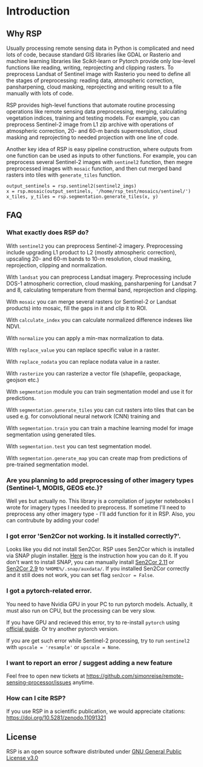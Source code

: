 # Introduction

## Why RSP

Usually processing remote sensing data in Python is complicated and need lots of code, because standard GIS libraries like GDAL or Rasterio and machine learning libraries like Scikit-learn or Pytorch provide only low-level functions like reading, writing, reprojecting and clipping rasters. To preprocess Landsat of Sentinel image with Rasterio you need to define all the stages of preprocessing: reading data, atmospheric correction, pansharpening, cloud masking, reprojecting and writing result to a file manually with lots of code.

RSP provides high-level functions that automate routine processing operations like remote sensing data preprocessing, merging, calculating vegetation indices, training and testing models. For example, you can preprocess Sentinel-2 image from L1 zip archive with operations of atmospheric correction, 20- and 60-m bands superresolution, cloud masking and reprojecting to needed projection with one line of code.

Another key idea of RSP is easy pipeline construction, where outputs from one function can be used as inputs to other functions. For example, you can preprocess several Sentinel-2 images with ```sentinel2``` function, then megre preprocessed images with ```mosaic``` function, and then cut merged band rasters into tiles with ```generate_tiles``` function.
```
output_sentinels = rsp.sentinel2(sentinel2_imgs)
x = rsp.mosaic(output_sentinels, '/home/rsp_test/mosaics/sentinel/')
x_tiles, y_tiles = rsp.segmentation.generate_tiles(x, y)
```

## FAQ

### What exactly does RSP do?

With `sentinel2` you can preprocess Sentinel-2 imagery. Preprocessing include upgrading L1 product to L2 (mostly atmospheric correction), upscaling 20- and 60-m bands to 10-m resolution, cloud masking, reprojection, clipping and normalization.

With `landsat` you can preprocess Landsat imagery. Preprocessing include DOS-1 atmospheric correction, cloud masking, pansharpening for Landsat 7 and 8, calculating temperature from thermal band, reprojection and clipping.

With `mosaic` you can merge several rasters (or Sentinel-2 or Landsat products) into mosaic, fill the gaps in it and clip it to ROI.

With `calculate_index` you can calculate normalized difference indexes like NDVI.

With `normalize` you can apply a min-max normalization to data.

With `replace_value` you can replace specific value in a raster.

With `replace_nodata` you can replace nodata value in a raster.

With `rasterize` you can rasterize a vector file (shapefile, geopackage, geojson etc.)

With `segmentation` module you can train segmentation model and use it for predictions.

With `segmentation.generate_tiles` you can cut rasters into tiles that can be used e.g. for convolutional neural network (CNN) training and

With `segmentation.train` you can train a machine learning model for image segmentation using generated tiles.

With `segmentation.test` you can test segmentation model.

With `segmentation.generate_map` you can create map from predictions of pre-trained segmentation model.

### Are you planning to add preprocessing of other imagery types (Sentinel-1, MODIS, GEOS etc.)?

Well yes but actually no. This library is a compilation of jupyter notebooks I wrote for imagery types I needed to preprocess. If sometime I'll need to preprocess any other imagery type - I'll add function for it in RSP. Also, you can contrubute by adding your code!

### I got error 'Sen2Cor not working. Is it installed correctly?'.

Looks like you did not install Sen2Cor. RSP uses Sen2Cor which is installed via SNAP plugin installer. [Here](http://wiki.awf.forst.uni-goettingen.de/wiki/index.php/Installation_of_SNAP) is the instruction how you can do it. If you don't want to install SNAP, you can manually install [Sen2Cor 2.11](http://step.esa.int/main/snap-supported-plugins/sen2cor/sen2cor-v2-11/) or [Sen2Cor 2.9](https://step.esa.int/main/snap-supported-plugins/sen2cor/sen2cor-v2-9/) to `%HOME%/.snap/auxdata/`. If you installed Sen2Cor correctly and it still does not work, you can set flag `sen2cor = False`.

### I got a pytorch-related error.

You need to have Nvidia GPU in your PC to run pytorch models. Actually, it must also run on CPU, but the processing can be very slow.

If you have GPU and recieved this error, try to re-install `pytorch` using [official guide](https://pytorch.org/get-started/locally/). Or try another pytorch version.

If you are get such error while Sentinel-2 processing, try to run `sentinel2` with `upscale = 'resample'` or `upscale = None`.

### I want to report an error / suggest adding a new feature

Feel free to open new tickets at https://github.com/simonreise/remote-sensing-processor/issues anytime.

### How can I cite RSP?

If you use RSP in a scientific publication, we would appreciate citations: https://doi.org/10.5281/zenodo.11091321

## License

RSP is an open source software distributed under [GNU General Public License v3.0](https://github.com/simonreise/remote-sensing-processor/blob/master/LICENSE)